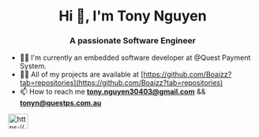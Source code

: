 <h1 align="center">Hi 👋, I'm Tony Nguyen</h1>
<h3 align="center">A passionate Software Engineer</h3>

- 🧑‍💼 I'm currently an embedded software developer at @Quest Payment System.  
- 👨‍💻 All of my projects are available at [https://github.com/Boaizz?tab=repositories](https://github.com/Boaizz?tab=repositories)
- 📫 How to reach me **tony.nguyen30403@gmail.com** && **tonyn@questps.com.au**

<p align="left">
<a href="https://www.linkedin.com/in/toannguyen3004/" target="blank"><img align="center" src="https://raw.githubusercontent.com/rahuldkjain/github-profile-readme-generator/master/src/images/icons/Social/linked-in-alt.svg" alt="https://www.linkedin.com/in/toannguyen3004/" height="30" width="40" /></a>
</p>

<p><img align="left" src="https://github-readme-stats.vercel.app/api/top-langs?username=boaizz&show_icons=true&locale=en&layout=compact" alt="" /></p>

<p>&nbsp;<img align="center" src="https://github-readme-stats.vercel.app/api?username=boaizz&show_icons=true&locale=en" alt="" /></p>

<p><img align="center" src="https://github-readme-streak-stats.herokuapp.com/?user=boaizz&" alt="" /></p>
